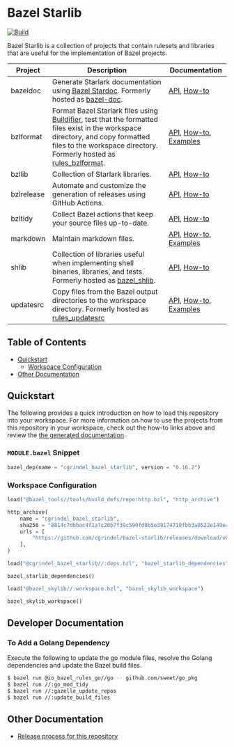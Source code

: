 # Bazel Starlib

[![Build](https://github.com/cgrindel/bazel-starlib/actions/workflows/ci.yml/badge.svg?event=schedule)](https://github.com/cgrindel/bazel-starlib/actions/workflows/ci.yml)

Bazel Starlib is a collection of projects that contain rulesets and libraries that are useful for
the implementation of Bazel projects.

| Project    | Description                                                                                                                                                                                                                                                                                                              | Documentation                                                                   |
| ---------- | ------------------------------------------------------------------------------------------------------------------------------------------------------------------------------------------------------------------------------------------------------------------------------------------------------------------------ | ------------------------------------------------------------------------------- |
| bazeldoc   | Generate Starlark documentation using [Bazel Stardoc](https://github.com/bazelbuild/stardoc). Formerly hosted as [bazel-doc](https://github.com/cgrindel/bazel-doc).                                                                                                                                                     | [API](/doc/bazeldoc/), [How-to](/bazeldoc/)                                     |
| bzlformat  | Format Bazel Starlark files using [Buildifier](https://github.com/bazelbuild/buildtools/tree/master/buildifier), test that the formatted files exist in the workspace directory, and copy formatted files to the workspace directory. Formerly hosted as [rules_bzlformat](https://github.com/cgrindel/rules_bzlformat). | [API](/doc/bzlformat/), [How-to](/bzlformat/), [Examples](/examples/bzlformat/) |
| bzllib     | Collection of Starlark libraries.                                                                                                                                                                                                                                                                                        | [API](/doc/bzllib/), [How-to](/bzllib/)                                         |
| bzlrelease | Automate and customize the generation of releases using GitHub Actions.                                                                                                                                                                                                                                                  | [API](/doc/bzlrelease/), [How-to](/bzlrelease/)                                 |
| bzltidy    | Collect Bazel actions that keep your source files up-to-date.                                                                                                                                                                                                                                                            | [API](/doc/bztidy/), [How-to](/bzltidy/)                                        |
| markdown   | Maintain markdown files.                                                                                                                                                                                                                                                                                                 | [API](/doc/markdown/), [How-to](/markdown/), [Examples](/examples/markdown/)    |
| shlib      | Collection of libraries useful when implementing shell binaries, libraries, and tests. Formerly hosted as [bazel_shlib](https://github.com/cgrindel/bazel_shlib).                                                                                                                                                        | [API](/doc/shlib/), [How-to](/shlib/)                                           |
| updatesrc  | Copy files from the Bazel output directories to the workspace directory. Formerly hosted as [rules_updatesrc](https://github.com/cgrindel/rules_updatesrc)                                                                                                                                                               | [API](/doc/updatesrc/), [How-to](/updatesrc/), [Examples](/examples/updatesrc/) |

## Table of Contents

<!-- MARKDOWN TOC: BEGIN -->

- [Quickstart](#quickstart)
  - [Workspace Configuration](#workspace-configuration)
- [Other Documentation](#other-documentation)
<!-- MARKDOWN TOC: END -->

## Quickstart

The following provides a quick introduction on how to load this repository into your workspace. For
more information on how to use the projects from this repository in your workspace, check out the
how-to links above and review the [the generated documentation](/doc/).

### `MODULE.bazel` Snippet

<!-- BEGIN MODULE SNIPPET -->

```python
bazel_dep(name = "cgrindel_bazel_starlib", version = "0.16.2")
```

<!-- END MODULE SNIPPET -->

### Workspace Configuration

<!-- BEGIN WORKSPACE SNIPPET -->

```python
load("@bazel_tools//tools/build_defs/repo:http.bzl", "http_archive")

http_archive(
    name = "cgrindel_bazel_starlib",
    sha256 = "8814c7dbbac4f1a7c20b7f39c590fd0b5e39174718fbb3a0522e149ed085a84f",
    urls = [
        "https://github.com/cgrindel/bazel-starlib/releases/download/v0.16.2/bazel-starlib.v0.16.2.tar.gz",
    ],
)

load("@cgrindel_bazel_starlib//:deps.bzl", "bazel_starlib_dependencies")

bazel_starlib_dependencies()

load("@bazel_skylib//:workspace.bzl", "bazel_skylib_workspace")

bazel_skylib_workspace()
```

<!-- END WORKSPACE SNIPPET -->

## Developer Documentation

### To Add a Golang Dependency

Execute the following to update the go module files, resolve the Golang dependencies and update the
Bazel build files.

```sh
$ bazel run @io_bazel_rules_go//go -- github.com/sweet/go_pkg
$ bazel run //:go_mod_tidy
$ bazel run //:gazelle_update_repos
$ bazel run //:update_build_files
```

## Other Documentation

- [Release process for this repository](release/README.md)
